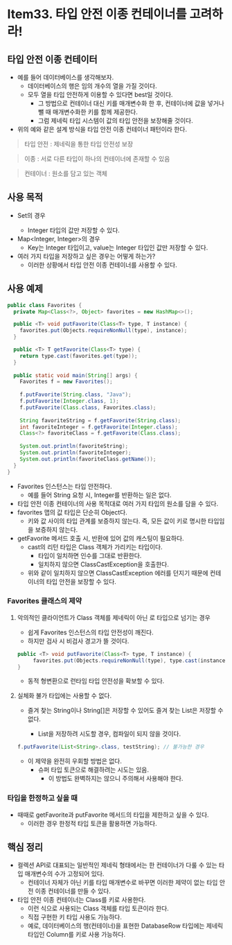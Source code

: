 # Item33. 타입 안전 이종 컨테이너를 고려하라!

## 타입 안전 이종 컨테이터

- 예를 들어 데이터베이스를 생각해보자.
  - 데이터베이스의 행은 임의 개수의 열을 가질 것이다.
  - 모두 열을 타입 안전하게 이용할 수 있다면 best일 것이다.
    - 그 방법으로 컨테이너 대신 키를 매개변수화 한 후, 컨테이너에 값을 넣거나 뺄 때 매개변수화한 키를 함께 제공한다.
    - 그럼 제네릭 타입 시스템이 값의 타입 안전을 보장해줄 것이다.
- 위의 예와 같은 설계 방식을 타입 안전 이종 컨테이너 패턴이라 한다.

> 타입 안전 : 제네릭을 통한 타입 안전성 보장

> 이종 : 서로 다른 타입이 하나의 컨테이너에 존재할 수 있음

> 컨테이너 : 원소를 담고 있는 객체



## 사용 목적

- Set<Integer>의 경우
  - Integer 타입의 값만 저장할 수 있다.
- Map<Integer, Integer>의 경우
  - Key는 Integer 타입이고, value는 Integer 타입인 값만 저장할 수 있다.
- 여러 가지 타입을 저장하고 싶은 경우는 어떻게 하는가?
  - 이러한 상황에서 타입 안전 이종 컨테이너를 사용할 수 있다.



## 사용 예제

~~~java
public class Favorites {
  private Map<Class<?>, Object> favorites = new HashMap<>();

  public <T> void putFavorite(Class<T> type, T instance) {
    favorites.put(Objects.requireNonNull(type), instance);
  }

  public <T> T getFavorite(Class<T> type) {
    return type.cast(favorites.get(type));
  }
  
  public static void main(String[] args) {
    Favorites f = new Favorites();
   	
    f.putFavorite(String.class, "Java");
    f.putFavorite(Integer.class, 1);
    f.putFavorite(Class.class, Favorites.class);
    
    String favoriteString = f.getFavorite(String.class);
    int favoriteInteger = f.getFavorite(Integer.class);
    Class<?> favoriteClass = f.getFavorite(Class.class);
    
    System.out.println(favoriteString);
    System.out.println(favoriteInteger);
    System.out.println(favoriteClass.getName());
  }
}
~~~

- Favorites 인스턴스는 타입 안전하다.
  - 예를 들어 String 요청 시, Integer를 반환하는 일은 없다.
- 타입 안전 이종 컨테이너의 사용 목적대로 여러 가지 타입의 원소를 담을 수 있다.
- favorites 맵의 값 타입은 단순히 Object다.
  - 키와 값 사이의 타입 관계를 보증하지 않는다. 즉, 모든 값이 키로 명시한 타입임을 보증하지 않는다.
- getFavorite 메서드 호출 시, 반환에 있어 값의 캐스팅이 필요하다.
  - cast의 리턴 타입은 Class 객체가 가리키는 타입이다.
    - 타입이 일치하면 인수를 그대로 반환한다.
    - 일치하지 않으면 ClassCastException을 호출한다.
  - 위와 같이 일치하지 않으면 ClassCastException 에러를 던지기 때문에 컨테이너의 타입 안전을 보장할 수 있다.



### Favorites 클래스의 제약

1. 악의적인 클라이언트가 Class 객체를 제네릭이 아닌 로 타입으로 넘기는 경우

   - 쉽게 Favorites 인스턴스의 타입 안전성이 깨진다.
   - 하지만 검사 시 비검사 경고가 뜰 것이다.

   ~~~java
   public <T> void putFavorite(Class<T> type, T instance) {
   		favorites.put(Objects.requireNonNull(type), type.cast(instance));
   }
   ~~~

   - 동적 형변환으로 런타임 타입 안전성을 확보할 수 있다.

2. 실체화 불가 타입에는 사용할 수 없다.

   - 즐겨 찾는 String이나 String[]은 저장할 수 있어도 즐겨 찾는 List<String>은 저장할 수 없다.
     - List<String>을 저장하려 시도할 경우, 컴파일이 되지 않을 것이다.

   ~~~java
   f.putFavorite(List<String>.class, testString); // 불가능한 경우
   ~~~

   - 이 제약을 완전히 우회할 방법은 없다.
     - 슈퍼 타입 토큰으로 해결하려는 시도는 있음.
       - 이 방법도 완벽하지는 않으니 주의해서 사용해야 한다.



### 타입을 한정하고 싶을 때

- 때때로 getFavorite과 putFavorite 메서드의 타입을 제한하고 싶을 수 있다.
  - 이러한 경우 한정적 타입 토큰을 활용하면 가능하다.



## 핵심 정리

- 컬렉션 API로 대표되는 일반적인 제네릭 형태에서는 한 컨테이너가 다룰 수 있는 타입 매개변수의 수가 고정되어 있다.
  - 컨테이너 자체가 아닌 키를 타입 매개변수로 바꾸면 이러한 제약이 없는 타입 안전 이종 컨테이너를 만들 수 있다.
- 타입 안전 이종 컨테이너는 Class를 키로 사용한다.
  - 이런 식으로 사용되는 Class 객체를 타입 토큰이라 한다.
  - 직접 구현한 키 타입 사용도 가능하다.
  - 예로, 데이터베이스의 행(컨테이너)을 표현한 DatabaseRow 타입에는 제네릭 타입인 Column<T>를 키로 사용 가능하다.

